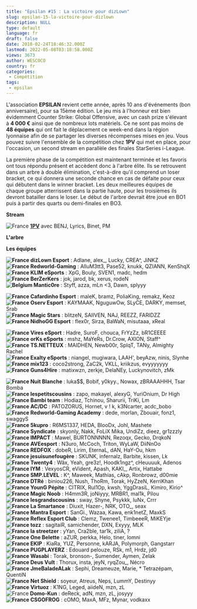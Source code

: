 ```yaml
---
title: "Epsilan #15 : La victoire pour dizLown"
slug: epsilan-15-la-victoire-pour-dizlown
description: NULL
type: default
language: fr
draft: false
date: 2018-02-24T18:46:32.000Z
lastmod: 2022-05-08T03:18:58.000Z
views: 3673
author: WESCOCO
country: fr
categories:
 - Compétition
tags:
 - epsilan
---
```

L'association **EPSILAN** revient cette année, après 10 ans d'événements (bon anniversaire), pour sa 15ème édition. Le jeu mis à l'honneur est bien évidemment Counter Strike: Global Offensive, avec un cash prize s'élevant à **4 000 €** ainsi que de nombreux lots matériels. Ce ne sont pas moins de **48 équipes** qui ont fait le déplacement ce week-end dans la région lyonnaise afin de se partager les diverses récompenses mises en jeu. Vous pouvez suivre l'ensemble de la compétition chez **1PV** qui met en place, pour l'occasion, un second stream en parallèle des finales StarSeries i-League.

La première phase de la compétition est maintenant terminée et les favoris ont tous répondu présent et accèdent donc à l'arbre élite. Ils se retrouvent dans un arbre à double élimination, c'est-à-dire qu'il comprend un loser bracket, ce qui donnera une seconde chance en cas de défaite pour ceux qui débutent dans le winner bracket. Les deux meilleures équipes de chaque groupe atterrissent dans la partie haute, pour les troisièmes ils devront batailler dans le loser. Le début de l'arbre devrait être joué en BO1 puis à partir des quarts ou demi-finales en BO3\. 

**Stream** 

![France](/images/countries/fr.svg)⁠ [**1PV**](https://www.twitch.tv/1pvcs) avec BENJ, Lyrics, Binet, PM

**L'arbre**

**Les équipes**

**![France](/images/countries/fr.svg)⁠ dizLown Esport** : Adlane, alex\_, Lucky, CREA^, JiNKZ  
**![France](/images/countries/fr.svg)⁠ Redworld-Gaming** : AlluM3tt3, Pase52, knukk, QZIANN, KenShqX  
**![France](/images/countries/fr.svg)⁠ KLIM eSports** : XpG, Bouly, SVEN1, madc, hedm  
**![France](/images/countries/fr.svg)⁠ BerZerKers** : jok, jarod, bk, xerus, rodeN  
**![Belgium](/images/countries/be.svg)⁠ Mantic0re** : Styff, azza, mLn <3, Dawn, splyyy

**![France](/images/countries/fr.svg)⁠ Cafardinho Esport** : maleK, bramz, PoliaKing, remakz, Keoz  
**![France](/images/countries/fr.svg)⁠ Oserv Esport** : KAYMAAK, NguguwOw, SLyCE, DARKY, memset, Srab  
**![France](/images/countries/fr.svg)⁠ Magic Stars** : blitzeN, SAIIVEN, NAJ, REEZZ, FARIDZZ  
**![France](/images/countries/fr.svg)⁠ NidhoGG Esport** : flex0r, Sirza, BaWaN, misutaaa, xReal

**![France](/images/countries/fr.svg)⁠ Vires eSport** : Hadre, SuroF, chouca, FrYzZz, bR1CEEEE  
**![France](/images/countries/fr.svg)⁠ orKs eSports** : mshz, MaYeRs, Dr.Crow, AXION, Staff^  
**![France](/images/countries/fr.svg)⁠ TS.NETTEUX** : MAIDHEN, Newb00r, SplqT, TANy, Almighty Rachel  
**![France](/images/countries/fr.svg)⁠ Exalty eSports** : niangel, mugiwara, LAAH', beyAzw, ninis, Slynhe  
**![France](/images/countries/fr.svg)⁠ mix123** : coco2strong, ZaC2k, VKLL, kriikzus, evyyyyyyy  
**![France](/images/countries/fr.svg)⁠ Guns4Hire** : matixwzn, zerkje, DelaNEy, Luckynovitch, zMk

**![France](/images/countries/fr.svg)⁠ Nuit Blanche** : luka$$, Bobif, y0kyy., Nowax, zBRAAAHHH, Tsar Bomba  
**![France](/images/countries/fr.svg)⁠ lespetitscousins** : zapo, makayel, alexyG, YuriOnium, Dr High  
**![France](/images/countries/fr.svg)⁠ Bambi team** : Hodiaz, Tchinou, Sharurii, TriKi, Lm  
**![France](/images/countries/fr.svg)⁠ AC/DC** : PATOZORUS, Hornet, v ! k, k3Ncarter, acdc\_bobo  
**![France](/images/countries/fr.svg)⁠ Redworld-Gaming Academy** : dede, morlan, Zbouair, fonz1, swaggyS  
**![France](/images/countries/fr.svg)⁠ 5kupro** : R6MS1337, HEDA, BlooDx, Johl, Mashete  
**![France](/images/countries/fr.svg)⁠ Syndicate** : skyonly, Nakk, FoLiX Mika, UndiZz, dieez, gr1zzzly  
**![France](/images/countries/fr.svg)⁠ IMPACT** : Mawel, BURTONNNNN, Rezoqx, Gecko, DrqkoN  
**![France](/images/countries/fr.svg)⁠ AVEesport** : N3uro, McCoch, Triton, WyLaW, DiiNnOo  
**![France](/images/countries/fr.svg)⁠ REDFOX** : dobeR, Lirim, EternaL, dAN, HaY-Ou, hkm  
**![France](/images/countries/fr.svg)⁠ jesuisunefougère** : SKUNK, infernalz, Barbite, kissen, Lk  
**![France](/images/countries/fr.svg)⁠ Twenty4** : Wãx, Yeah, gre3z!, Hoodk1ngz^, cHeuuuuk, Adenos  
**![France](/images/countries/fr.svg)⁠ IYM** : VexyosCR, eVident, Apash, KAKI\_, Artix, Hattabe  
**![France](/images/countries/fr.svg)⁠ SMP.LEVEL** : K^, Maweek, Mathias, cAkp, Ronbrowz, d00mie  
**![France](/images/countries/fr.svg)⁠ DTRé** : biniou226, Nush, ThoRm, Torak, HyZzeN, KerriKhan  
**![France](/images/countries/fr.svg)⁠ YounG Pépite** : CITRIX, Rul1Op, kwsh, YggDrasiL, Kimiro, Kirio^  
**![France](/images/countries/fr.svg)⁠ Magic Noob** : H4mm3R, joNiyyy, MRBR1, mal1k, Pilou  
**![France](/images/countries/fr.svg)⁠ lesgrandscousins** : sway, Shyne, Psykkk, luNx, Crrr  
**![France](/images/countries/fr.svg)⁠ La Smartance** : Diuxit, Hazer-, NRK, OTO\_, seax  
**![France](/images/countries/fr.svg)⁠ Mantra Esport** : SanGi., Wazaa, Kawa, enk1netZ, MaxkS  
**![France](/images/countries/fr.svg)⁠ Reflex Esport Club** : Clemz, Twenee1, TimbeeeR, MiKEYje  
**![France](/images/countries/fr.svg)⁠ tozz** : sagitaiR, samichender, DXN, Exyyy, MLK  
**![France](/images/countries/fr.svg)⁠ la streetzer** : yYan, Cra2ble, tar1k, ziliA, ?  
**![France](/images/countries/fr.svg)⁠ One Belette** : aZUR, perkka, Helo, tiner, lomni  
**![France](/images/countries/fr.svg)⁠ EKIP** : KiaRa, YUZ, Personne, kARJA, Polymorph, Gangstarr  
**![France](/images/countries/fr.svg)⁠ PUGPLAYERZ** : Edouard pelouze, RSk, m1, Hrdz, jd0  
**![France](/images/countries/fr.svg)⁠ Wasabi** : Torak, bronson-, Sumender, Aymen, Zelak  
**![France](/images/countries/fr.svg)⁠ Deus Vult** : Thorux, insta, jeyN, ryqZou\_, Nécro  
**![France](/images/countries/fr.svg)⁠ JmeBaladeALak** : Sephi, Dreameuze, Marie, \* Tetrazépam, QuentiN  
**![France](/images/countries/fr.svg)⁠ Net Shield** : soyeur, Atreus, Neps, LummY, Destinyy  
**![France](/images/countries/fr.svg)⁠ Virtuoz** : K1NG, Leged, aiideN, mzn, zL  
![France](/images/countries/fr.svg)⁠ **Domo-Kun** : deReck, adN, mzn, zL, josyyy  
**![France](/images/countries/fr.svg)⁠ CSGOFROG** : cOMO, MaxA, MFz, Mynar, vodkaxx
